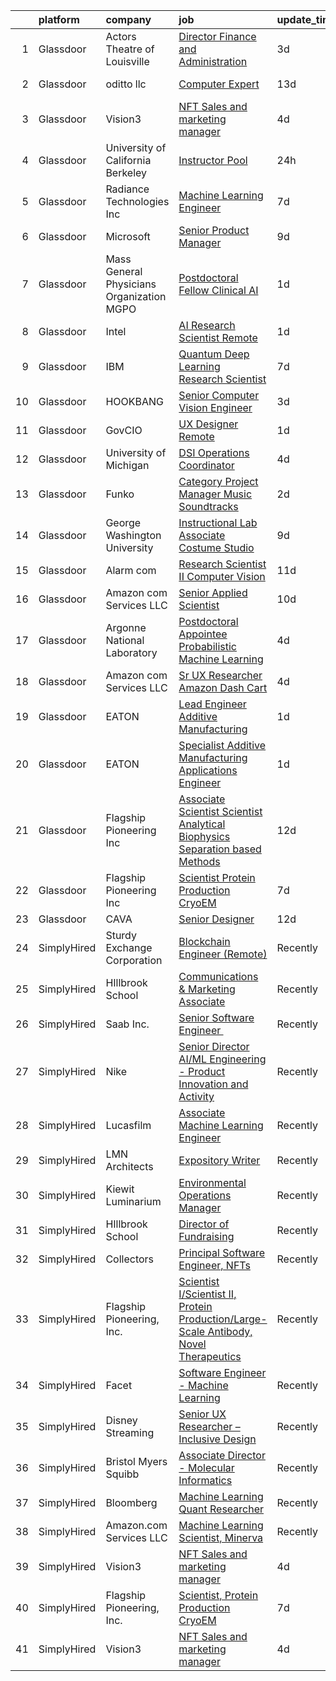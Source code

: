 

|    | platform    | company                                   | job                                                                                                                                                                                                                                                                                                                                                                                                                                                                                                                                                                                                                                                                                                                                                                                                                                                                                    | update_time   | location             |
|---:|:------------|:------------------------------------------|:---------------------------------------------------------------------------------------------------------------------------------------------------------------------------------------------------------------------------------------------------------------------------------------------------------------------------------------------------------------------------------------------------------------------------------------------------------------------------------------------------------------------------------------------------------------------------------------------------------------------------------------------------------------------------------------------------------------------------------------------------------------------------------------------------------------------------------------------------------------------------------------|:--------------|:---------------------|
|  1 | Glassdoor   | Actors Theatre of Louisville              | [Director  Finance and Administration](https://www.glassdoor.com/partner/jobListing.htm?pos=112&ao=1136043&s=58&guid=00000181bda76050b837121c48e87179&src=GD_JOB_AD&t=SR&vt=w&ea=1&cs=1_0ce62392&cb=1656744272213&jobListingId=1007968741199&jrtk=3-0-1g6uqeo3rii3o801-1g6uqeo4cjc98800-9d7b15679300fa6b-)                                                                                                                                                                                                                                                                                                                                                                                                                                                                                                                                                                             | 3d            | Louisville, KY       |
|  2 | Glassdoor   | oditto  llc                               | [Computer Expert](https://www.glassdoor.com/partner/jobListing.htm?pos=110&ao=1136043&s=58&guid=00000181bda76050b837121c48e87179&src=GD_JOB_AD&t=SR&vt=w&ea=1&cs=1_ebe89018&cb=1656744272212&jobListingId=1007948716733&jrtk=3-0-1g6uqeo3rii3o801-1g6uqeo4cjc98800-c71bb59208b54072-)                                                                                                                                                                                                                                                                                                                                                                                                                                                                                                                                                                                                  | 13d           | Palm Beach, FL       |
|  3 | Glassdoor   | Vision3                                   | [NFT Sales and marketing manager](https://www.glassdoor.com/partner/jobListing.htm?pos=101&ao=1110586&s=58&guid=00000181bda76050b837121c48e87179&src=GD_JOB_AD&t=SR&vt=w&ea=1&cs=1_c8616162&cb=1656744272211&jobListingId=1007965618853&cpc=2CAED5C921A5F994&jrtk=3-0-1g6uqeo3rii3o801-1g6uqeo4cjc98800-c3e27c103b9d9d28--6NYlbfkN0C6Tdxb6_otUOxm5BJpRK8-AZ9McR3WwGsnbuWIp-jJEW97ts1ebTHvpgctBm8p-FRfnQGRWOtmQ6fR0-oykyvrlfHixgZ3320Y4C7hQSMRd7v09TxhneHZ_A3e-lqn7HWMnyjokeS0ylkksEWCpBP2pOGnq_LnfhA_9QvPDOlNV2zyUlCQIsKYjw57ck6mAvkwhcF1wNc3zHBnLxGXkGcSQTLAFtefilBEZ4c7W7m5JeNqF8ZRneBHu73GKKaXRY9ZtbxZ9niqe5W9SlvHql9VFtbp11DVvxcvlSH3fVdm2D69-aDW-ahI9vlZA5HDpPMkM8TwVDE4nX6yfZCWMKgbBoDc6tFWglbI9T7hF5jUrQj-GorJ__FyPkJjpbSSWK7PoBGRgc36BUZaIxlCPvBqaA4oW2C9U1fsDPUh16uPUQYIQTgZxEF_qjcFMeGF3vJZYQeUUbrV79MweV-Q97n3CVEqcJHO5L05p1do-ewlsTOruBdJrU1vzcTDNIjT9pTI-tMevNBXow%3D%3D) | 4d            | Remote               |
|  4 | Glassdoor   | University of California Berkeley         | [Instructor Pool](https://www.glassdoor.com/partner/jobListing.htm?pos=106&ao=1136043&s=58&guid=00000181bda76050b837121c48e87179&src=GD_JOB_AD&t=SR&vt=w&cs=1_05a00ecb&cb=1656744272212&jobListingId=1007975971924&jrtk=3-0-1g6uqeo3rii3o801-1g6uqeo4cjc98800-97b24cf7dd2ff725-)                                                                                                                                                                                                                                                                                                                                                                                                                                                                                                                                                                                                       | 24h           | San Francisco, CA    |
|  5 | Glassdoor   | Radiance Technologies Inc                 | [Machine Learning Engineer](https://www.glassdoor.com/partner/jobListing.htm?pos=120&ao=1136043&s=58&guid=00000181bda76050b837121c48e87179&src=GD_JOB_AD&t=SR&vt=w&ea=1&cs=1_b6e9225c&cb=1656744272217&jobListingId=1007962804062&jrtk=3-0-1g6uqeo3rii3o801-1g6uqeo4cjc98800-9adec5675081e53a-)                                                                                                                                                                                                                                                                                                                                                                                                                                                                                                                                                                                        | 7d            | Beavercreek, OH      |
|  6 | Glassdoor   | Microsoft                                 | [Senior Product Manager](https://www.glassdoor.com/partner/jobListing.htm?pos=117&ao=1136043&s=58&guid=00000181bda76050b837121c48e87179&src=GD_JOB_AD&t=SR&vt=w&cs=1_a43f8a3f&cb=1656744272213&jobListingId=1007958306310&jrtk=3-0-1g6uqeo3rii3o801-1g6uqeo4cjc98800-9e28277eabb33149-)                                                                                                                                                                                                                                                                                                                                                                                                                                                                                                                                                                                                | 9d            | Bellevue, WA         |
|  7 | Glassdoor   | Mass General Physicians Organization MGPO | [Postdoctoral Fellow  Clinical AI](https://www.glassdoor.com/partner/jobListing.htm?pos=107&ao=1136043&s=58&guid=00000181bda76050b837121c48e87179&src=GD_JOB_AD&t=SR&vt=w&cs=1_0c4a83d1&cb=1656744272212&jobListingId=1007973984738&jrtk=3-0-1g6uqeo3rii3o801-1g6uqeo4cjc98800-7e1e1b7b41195468-)                                                                                                                                                                                                                                                                                                                                                                                                                                                                                                                                                                                      | 1d            | Boston, MA           |
|  8 | Glassdoor   | Intel                                     | [AI Research Scientist  Remote ](https://www.glassdoor.com/partner/jobListing.htm?pos=102&ao=1136043&s=58&guid=00000181bda76050b837121c48e87179&src=GD_JOB_AD&t=SR&vt=w&cs=1_e998dc58&cb=1656744272211&jobListingId=1007972697909&jrtk=3-0-1g6uqeo3rii3o801-1g6uqeo4cjc98800-e6d184d2bbfede32-)                                                                                                                                                                                                                                                                                                                                                                                                                                                                                                                                                                                        | 1d            | Santa Clara, CA      |
|  9 | Glassdoor   | IBM                                       | [Quantum Deep Learning Research Scientist](https://www.glassdoor.com/partner/jobListing.htm?pos=105&ao=1136043&s=58&guid=00000181bda76050b837121c48e87179&src=GD_JOB_AD&t=SR&vt=w&cs=1_12036f25&cb=1656744272212&jobListingId=1007962844102&jrtk=3-0-1g6uqeo3rii3o801-1g6uqeo4cjc98800-dc919cd91790c932-)                                                                                                                                                                                                                                                                                                                                                                                                                                                                                                                                                                              | 7d            | Yorktown Heights, NY |
| 10 | Glassdoor   | HOOKBANG                                  | [Senior Computer Vision Engineer](https://www.glassdoor.com/partner/jobListing.htm?pos=123&ao=1136043&s=58&guid=00000181bda76050b837121c48e87179&src=GD_JOB_AD&t=SR&vt=w&ea=1&cs=1_fa0c37b3&cb=1656744272217&jobListingId=1007968819941&jrtk=3-0-1g6uqeo3rii3o801-1g6uqeo4cjc98800-3f94f32c855d58e3-)                                                                                                                                                                                                                                                                                                                                                                                                                                                                                                                                                                                  | 3d            | Remote               |
| 11 | Glassdoor   | GovCIO                                    | [UX Designer  Remote ](https://www.glassdoor.com/partner/jobListing.htm?pos=104&ao=1136043&s=58&guid=00000181bda76050b837121c48e87179&src=GD_JOB_AD&t=SR&vt=w&cs=1_ebaf5120&cb=1656744272211&jobListingId=1007973829127&jrtk=3-0-1g6uqeo3rii3o801-1g6uqeo4cjc98800-3c3a8742c6bc3871-)                                                                                                                                                                                                                                                                                                                                                                                                                                                                                                                                                                                                  | 1d            | Remote               |
| 12 | Glassdoor   | University of Michigan                    | [DSI Operations Coordinator](https://www.glassdoor.com/partner/jobListing.htm?pos=114&ao=1136043&s=58&guid=00000181bda76050b837121c48e87179&src=GD_JOB_AD&t=SR&vt=w&cs=1_85aeb272&cb=1656744272213&jobListingId=1007966754683&jrtk=3-0-1g6uqeo3rii3o801-1g6uqeo4cjc98800-b25ae7436b096d55-)                                                                                                                                                                                                                                                                                                                                                                                                                                                                                                                                                                                            | 4d            | Ann Arbor, MI        |
| 13 | Glassdoor   | Funko                                     | [Category Project Manager  Music Soundtracks](https://www.glassdoor.com/partner/jobListing.htm?pos=109&ao=1136043&s=58&guid=00000181bda76050b837121c48e87179&src=GD_JOB_AD&t=SR&vt=w&cs=1_0f8e3898&cb=1656744272212&jobListingId=1007971644591&jrtk=3-0-1g6uqeo3rii3o801-1g6uqeo4cjc98800-7586e8b6f4749655-)                                                                                                                                                                                                                                                                                                                                                                                                                                                                                                                                                                           | 2d            | Austin, TX           |
| 14 | Glassdoor   | George Washington University              | [Instructional Lab Associate  Costume Studio](https://www.glassdoor.com/partner/jobListing.htm?pos=115&ao=1136043&s=58&guid=00000181bda76050b837121c48e87179&src=GD_JOB_AD&t=SR&vt=w&cs=1_9b17bb91&cb=1656744272213&jobListingId=1007956896837&jrtk=3-0-1g6uqeo3rii3o801-1g6uqeo4cjc98800-8ff18217726aa439-)                                                                                                                                                                                                                                                                                                                                                                                                                                                                                                                                                                           | 9d            | United States        |
| 15 | Glassdoor   | Alarm com                                 | [Research Scientist II   Computer Vision](https://www.glassdoor.com/partner/jobListing.htm?pos=116&ao=1136043&s=58&guid=00000181bda76050b837121c48e87179&src=GD_JOB_AD&t=SR&vt=w&ea=1&cs=1_55291efe&cb=1656744272213&jobListingId=1007952351867&jrtk=3-0-1g6uqeo3rii3o801-1g6uqeo4cjc98800-c47fbfd069e50140-)                                                                                                                                                                                                                                                                                                                                                                                                                                                                                                                                                                          | 11d           | Tysons Corner, VA    |
| 16 | Glassdoor   | Amazon com Services LLC                   | [Senior Applied Scientist](https://www.glassdoor.com/partner/jobListing.htm?pos=113&ao=1136043&s=58&guid=00000181bda76050b837121c48e87179&src=GD_JOB_AD&t=SR&vt=w&cs=1_ac7428c0&cb=1656744272213&jobListingId=1007953430603&jrtk=3-0-1g6uqeo3rii3o801-1g6uqeo4cjc98800-c12a849ca62c62d8-)                                                                                                                                                                                                                                                                                                                                                                                                                                                                                                                                                                                              | 10d           | Santa Monica, CA     |
| 17 | Glassdoor   | Argonne National Laboratory               | [Postdoctoral Appointee   Probabilistic Machine Learning](https://www.glassdoor.com/partner/jobListing.htm?pos=103&ao=1136043&s=58&guid=00000181bda76050b837121c48e87179&src=GD_JOB_AD&t=SR&vt=w&cs=1_a062a86d&cb=1656744272211&jobListingId=1007966429617&jrtk=3-0-1g6uqeo3rii3o801-1g6uqeo4cjc98800-9623ad626a7dc6fc-)                                                                                                                                                                                                                                                                                                                                                                                                                                                                                                                                                               | 4d            | Lemont, IL           |
| 18 | Glassdoor   | Amazon com Services LLC                   | [Sr UX Researcher  Amazon Dash Cart](https://www.glassdoor.com/partner/jobListing.htm?pos=111&ao=1136043&s=58&guid=00000181bda76050b837121c48e87179&src=GD_JOB_AD&t=SR&vt=w&cs=1_030fd659&cb=1656744272212&jobListingId=1007966747502&jrtk=3-0-1g6uqeo3rii3o801-1g6uqeo4cjc98800-f5ad808fa1fa2884-)                                                                                                                                                                                                                                                                                                                                                                                                                                                                                                                                                                                    | 4d            | Hudson, MA           |
| 19 | Glassdoor   | EATON                                     | [Lead Engineer   Additive Manufacturing](https://www.glassdoor.com/partner/jobListing.htm?pos=121&ao=1136043&s=58&guid=00000181bda76050b837121c48e87179&src=GD_JOB_AD&t=SR&vt=w&cs=1_33adbb2a&cb=1656744272213&jobListingId=1007973750941&jrtk=3-0-1g6uqeo3rii3o801-1g6uqeo4cjc98800-7255cd79f6523b15-)                                                                                                                                                                                                                                                                                                                                                                                                                                                                                                                                                                                | 1d            | Southfield, MI       |
| 20 | Glassdoor   | EATON                                     | [Specialist   Additive Manufacturing Applications Engineer](https://www.glassdoor.com/partner/jobListing.htm?pos=108&ao=1136043&s=58&guid=00000181bda76050b837121c48e87179&src=GD_JOB_AD&t=SR&vt=w&cs=1_8a7ab050&cb=1656744272212&jobListingId=1007973772476&jrtk=3-0-1g6uqeo3rii3o801-1g6uqeo4cjc98800-24f9db2ec16f5da2-)                                                                                                                                                                                                                                                                                                                                                                                                                                                                                                                                                             | 1d            | Southfield, MI       |
| 21 | Glassdoor   | Flagship Pioneering  Inc                  | [Associate Scientist   Scientist  Analytical Biophysics Separation based Methods](https://www.glassdoor.com/partner/jobListing.htm?pos=119&ao=1136043&s=58&guid=00000181bda76050b837121c48e87179&src=GD_JOB_AD&t=SR&vt=w&ea=1&cs=1_b61e3d4e&cb=1656744272213&jobListingId=1007950125546&jrtk=3-0-1g6uqeo3rii3o801-1g6uqeo4cjc98800-2c6a4d841bda6e0a-)                                                                                                                                                                                                                                                                                                                                                                                                                                                                                                                                  | 12d           | Boston, MA           |
| 22 | Glassdoor   | Flagship Pioneering  Inc                  | [Scientist  Protein Production CryoEM](https://www.glassdoor.com/partner/jobListing.htm?pos=118&ao=1136043&s=58&guid=00000181bda76050b837121c48e87179&src=GD_JOB_AD&t=SR&vt=w&cs=1_e393d69d&cb=1656744272213&jobListingId=1007962093730&jrtk=3-0-1g6uqeo3rii3o801-1g6uqeo4cjc98800-a83d20365528e29e-)                                                                                                                                                                                                                                                                                                                                                                                                                                                                                                                                                                                  | 7d            | Andover, MA          |
| 23 | Glassdoor   | CAVA                                      | [Senior Designer](https://www.glassdoor.com/partner/jobListing.htm?pos=122&ao=1136043&s=58&guid=00000181bda76050b837121c48e87179&src=GD_JOB_AD&t=SR&vt=w&ea=1&cs=1_6796052a&cb=1656744272217&jobListingId=1007949275944&jrtk=3-0-1g6uqeo3rii3o801-1g6uqeo4cjc98800-56a67e3540c456a2-)                                                                                                                                                                                                                                                                                                                                                                                                                                                                                                                                                                                                  | 12d           | Boston, MA           |
| 24 | SimplyHired | Sturdy Exchange Corporation               | [Blockchain Engineer (Remote)](https://www.simplyhired.com/job/3BwqJPIdK7E5l0x4vve269i55q-fYQUee5Yc2Im0XNmUQOBc7_Va4A?q=generative+art)                                                                                                                                                                                                                                                                                                                                                                                                                                                                                                                                                                                                                                                                                                                                                | Recently      | Remote               |
| 25 | SimplyHired | HIllbrook School                          | [Communications & Marketing Associate](https://www.simplyhired.com/job/2MBebvIOj_Hp5gq3FFNayjvwoxn4Pb440_8DT_CXG_1WV2F-P3BN4Q?q=generative+art)                                                                                                                                                                                                                                                                                                                                                                                                                                                                                                                                                                                                                                                                                                                                        | Recently      | Los Gatos, CA        |
| 26 | SimplyHired | Saab Inc.                                 | [Senior Software Engineer ﻿](https://www.simplyhired.com/job/Lk44Ll0kVSSeshbW4A3kwR9R6ryZS8LBhavFKU-bJJFFQI6c7ePsng?q=generative+art)                                                                                                                                                                                                                                                                                                                                                                                                                                                                                                                                                                                                                                                                                                                                                  | Recently      | West Lafayette, IN   |
| 27 | SimplyHired | Nike                                      | [Senior Director AI/ML Engineering - Product Innovation and Activity](https://www.simplyhired.com/job/Gn9HVTtK0oUTy9Q9duapau2xLYfPiiB0pwqHYMkx_Xg3S0gszFuT0g?q=generative+art)                                                                                                                                                                                                                                                                                                                                                                                                                                                                                                                                                                                                                                                                                                         | Recently      | Atlanta, GA          |
| 28 | SimplyHired | Lucasfilm                                 | [Associate Machine Learning Engineer](https://www.simplyhired.com/job/XJTtzorP-cvC9W-T4C3Nbsj0BMgIlQp6ZwvKdhPLZqUll3uPYTuIAQ?q=generative+art)                                                                                                                                                                                                                                                                                                                                                                                                                                                                                                                                                                                                                                                                                                                                         | Recently      | San Francisco, CA    |
| 29 | SimplyHired | LMN Architects                            | [Expository Writer](https://www.simplyhired.com/job/a1jHGaTK1gJYKn2USiy4Z1z-YO3dfrYKeCKY8Ot2iF1c9vsuvud1aw?q=generative+art)                                                                                                                                                                                                                                                                                                                                                                                                                                                                                                                                                                                                                                                                                                                                                           | Recently      | Seattle, WA          |
| 30 | SimplyHired | Kiewit Luminarium                         | [Environmental Operations Manager](https://www.simplyhired.com/job/FD23HiYf5GvW3K84uuo2HThSTpdI062QKOBs3aQBhI8z-zuaPzAH5w?q=generative+art)                                                                                                                                                                                                                                                                                                                                                                                                                                                                                                                                                                                                                                                                                                                                            | Recently      | Omaha, NE            |
| 31 | SimplyHired | HIllbrook School                          | [Director of Fundraising](https://www.simplyhired.com/job/ENKUisqEPyXa1cUA81a4-YhdtzebfyE0gA8nVSY6VQ4HA2qzcaOKGg?q=generative+art)                                                                                                                                                                                                                                                                                                                                                                                                                                                                                                                                                                                                                                                                                                                                                     | Recently      | Los Gatos, CA        |
| 32 | SimplyHired | Collectors                                | [Principal Software Engineer, NFTs](https://www.simplyhired.com/job/hEcR9YzX31LhT2wjnbH9imB6eB9jQRVa1313fWKIIT1XrLUZEpUlGg?q=generative+art)                                                                                                                                                                                                                                                                                                                                                                                                                                                                                                                                                                                                                                                                                                                                           | Recently      | Santa Ana, CA        |
| 33 | SimplyHired | Flagship Pioneering, Inc.                 | [Scientist I/Scientist II, Protein Production/Large-Scale Antibody, Novel Therapeutics](https://www.simplyhired.com/job/UY2w1f0ky6aUM8bOOIigX31pcje8FT1RfaRURnWtIZ3FwIWa-5jg6A?q=generative+art)                                                                                                                                                                                                                                                                                                                                                                                                                                                                                                                                                                                                                                                                                       | Recently      | Boston, MA           |
| 34 | SimplyHired | Facet                                     | [Software Engineer - Machine Learning](https://www.simplyhired.com/job/rRl7LpYqGiIowLAwzbrNzMgXtXTFbKgtp-z9fo66PKEqX4Q6nYlO_w?q=generative+art)                                                                                                                                                                                                                                                                                                                                                                                                                                                                                                                                                                                                                                                                                                                                        | Recently      | San Francisco, CA    |
| 35 | SimplyHired | Disney Streaming                          | [Senior UX Researcher – Inclusive Design](https://www.simplyhired.com/job/RAZ7KmP0s5ZxA1-vecnyB9VkufxwIgWazNIW97r0gQtq_zVckZa9tQ?q=generative+art)                                                                                                                                                                                                                                                                                                                                                                                                                                                                                                                                                                                                                                                                                                                                     | Recently      | San Francisco, CA    |
| 36 | SimplyHired | Bristol Myers Squibb                      | [Associate Director - Molecular Informatics](https://www.simplyhired.com/job/6LUET-00J9FC82jcNozqbzcnMlTzIUjvX0PgAVt3914OdorFX8oQvA?q=generative+art)                                                                                                                                                                                                                                                                                                                                                                                                                                                                                                                                                                                                                                                                                                                                  | Recently      | Cambridge, MA        |
| 37 | SimplyHired | Bloomberg                                 | [Machine Learning Quant Researcher](https://www.simplyhired.com/job/VPoBWZeqtsL_I-8lUeUVH-XyL3kFT6mMxT20wo9--CNiv9Uav37p5Q?q=generative+art)                                                                                                                                                                                                                                                                                                                                                                                                                                                                                                                                                                                                                                                                                                                                           | Recently      | New York, NY         |
| 38 | SimplyHired | Amazon.com Services LLC                   | [Machine Learning Scientist, Minerva](https://www.simplyhired.com/job/UGeK_pyQ_9gOj9uNbip6K6NCJrF-yPthCYBQqsmJlhQvy9yrWJVTgQ?q=generative+art)                                                                                                                                                                                                                                                                                                                                                                                                                                                                                                                                                                                                                                                                                                                                         | Recently      | San Diego, CA        |
| 39 | SimplyHired | Vision3                                   | [NFT Sales and marketing manager](https://www.simplyhired.com/job/-KmiSoKenQvTuBQj7Tzz7Hxm2lY21p_fe3tct_Ui_JORDFZjNJ7WHQ?q=generative+art)                                                                                                                                                                                                                                                                                                                                                                                                                                                                                                                                                                                                                                                                                                                                             | 4d            | Remote               |
| 40 | SimplyHired | Flagship Pioneering, Inc.                 | [Scientist, Protein Production CryoEM](https://www.simplyhired.com/job/anH9kZn72dncuooKsC7sDCCky1tvVzJHmZhpDSNb2LhW24bGkKCUGQ?q=generative+art)                                                                                                                                                                                                                                                                                                                                                                                                                                                                                                                                                                                                                                                                                                                                        | 7d            | Andover, MA          |
| 41 | SimplyHired | Vision3                                   | [NFT Sales and marketing manager](https://www.simplyhired.com/job/-KmiSoKenQvTuBQj7Tzz7Hxm2lY21p_fe3tct_Ui_JORDFZjNJ7WHQ?q=generative+art)                                                                                                                                                                                                                                                                                                                                                                                                                                                                                                                                                                                                                                                                                                                                             | 4d            | Remote               |